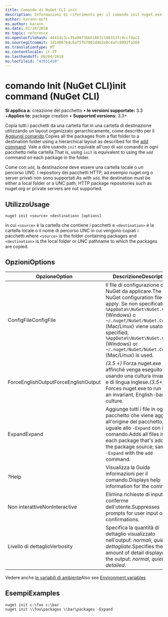 ```yaml
---
title: Comando di NuGet CLI init
description: Informazioni di riferimento per il comando init nuget.exe
author: karann-msft
ms.author: karann
ms.date: 01/18/2018
ms.topic: reference
ms.openlocfilehash: 4441dc3cc35a96736b51867c196313fc9ccfdac2
ms.sourcegitcommit: 1d1406764c6af5fb7801d462e0c4afc9092fa569
ms.translationtype: MT
ms.contentlocale: it-IT
ms.lasthandoff: 09/04/2018
ms.locfileid: "43551410"
---
```

# <a name="init-command-nuget-cli"></a><span data-ttu-id="e3564-103">comando Init (NuGet CLI)</span><span class="sxs-lookup"><span data-stu-id="e3564-103">init command (NuGet CLI)</span></span>

<span data-ttu-id="e3564-104">**Si applica a:** creazione del pacchetto &bullet; **le versioni supportate:** 3.3 +</span><span class="sxs-lookup"><span data-stu-id="e3564-104">**Applies to:** package creation &bullet; **Supported versions:** 3.3+</span></span>

<span data-ttu-id="e3564-105">Copia tutti i pacchetti da una cartella flat in una cartella di destinazione utilizzando un layout organizzato gerarchicamente, come descritto per il [Aggiungi comando](cli-ref-add.md).</span><span class="sxs-lookup"><span data-stu-id="e3564-105">Copies all the packages from a flat folder to a destination folder using a hierarchical layout as described for the [add command](cli-ref-add.md).</span></span> <span data-ttu-id="e3564-106">Vale a dire usando `init` equivale all'uso di `add` comando in ogni pacchetto nella cartella.</span><span class="sxs-lookup"><span data-stu-id="e3564-106">That is, using `init` is equivalent to using the `add` command on each package in the folder.</span></span>

<span data-ttu-id="e3564-107">Come con `add`, la destinazione deve essere una cartella locale o un percorso UNC. I repository dei pacchetti HTTP, ad esempio nuget.org o server privati non sono supportati.</span><span class="sxs-lookup"><span data-stu-id="e3564-107">As with `add`, the destination must be either a local folder or a UNC path; HTTP package repositories such as nuget.org or private servers are not supported.</span></span>

## <a name="usage"></a><span data-ttu-id="e3564-108">Utilizzo</span><span class="sxs-lookup"><span data-stu-id="e3564-108">Usage</span></span>

```cli
nuget init <source> <destination> [options]
```

<span data-ttu-id="e3564-109">in cui `<source>` è la cartella che contiene i pacchetti e `<destination>` è la cartella locale o il nome di percorso UNC in cui vengono copiati i pacchetti.</span><span class="sxs-lookup"><span data-stu-id="e3564-109">where `<source>` is the folder containing packages and `<destination>` is the local folder or UNC pathname to which the packages are copied.</span></span>

## <a name="options"></a><span data-ttu-id="e3564-110">Opzioni</span><span class="sxs-lookup"><span data-stu-id="e3564-110">Options</span></span>

| <span data-ttu-id="e3564-111">Opzione</span><span class="sxs-lookup"><span data-stu-id="e3564-111">Option</span></span> | <span data-ttu-id="e3564-112">Descrizione</span><span class="sxs-lookup"><span data-stu-id="e3564-112">Description</span></span> |
| --- | --- |
| <span data-ttu-id="e3564-113">ConfigFile</span><span class="sxs-lookup"><span data-stu-id="e3564-113">ConfigFile</span></span> | <span data-ttu-id="e3564-114">Il file di configurazione di NuGet da applicare.</span><span class="sxs-lookup"><span data-stu-id="e3564-114">The NuGet configuration file to apply.</span></span> <span data-ttu-id="e3564-115">Se non specificato, `%AppData%\NuGet\NuGet.Config` (Windows) o `~/.nuget/NuGet/NuGet.Config` (Mac/Linux) viene usato.</span><span class="sxs-lookup"><span data-stu-id="e3564-115">If not specified, `%AppData%\NuGet\NuGet.Config` (Windows) or `~/.nuget/NuGet/NuGet.Config` (Mac/Linux) is used.</span></span>|
| <span data-ttu-id="e3564-116">ForceEnglishOutput</span><span class="sxs-lookup"><span data-stu-id="e3564-116">ForceEnglishOutput</span></span> | <span data-ttu-id="e3564-117">*(3.5 +)*  Forza nuget.exe affinché venga eseguito usando una cultura invariante e di lingua inglese.</span><span class="sxs-lookup"><span data-stu-id="e3564-117">*(3.5+)* Forces nuget.exe to run using an invariant, English-based culture.</span></span> |
| <span data-ttu-id="e3564-118">Expand</span><span class="sxs-lookup"><span data-stu-id="e3564-118">Expand</span></span> | <span data-ttu-id="e3564-119">Aggiunge tutti i file in ogni pacchetto che viene aggiunto all'origine del pacchetto; uguale allo `-Expand` con il `add` comando.</span><span class="sxs-lookup"><span data-stu-id="e3564-119">Adds all files in each package that's added to the package source; same as `-Expand` with the `add` command.</span></span> |
| <span data-ttu-id="e3564-120">?</span><span class="sxs-lookup"><span data-stu-id="e3564-120">Help</span></span> | <span data-ttu-id="e3564-121">Visualizza la Guida informazioni per il comando.</span><span class="sxs-lookup"><span data-stu-id="e3564-121">Displays help information for the command.</span></span> |
| <span data-ttu-id="e3564-122">Non interattive</span><span class="sxs-lookup"><span data-stu-id="e3564-122">NonInteractive</span></span> | <span data-ttu-id="e3564-123">Elimina richieste di input o conferme dell'utente.</span><span class="sxs-lookup"><span data-stu-id="e3564-123">Suppresses prompts for user input or confirmations.</span></span> |
| <span data-ttu-id="e3564-124">Livello di dettaglio</span><span class="sxs-lookup"><span data-stu-id="e3564-124">Verbosity</span></span> | <span data-ttu-id="e3564-125">Specifica la quantità di dettaglio visualizzato nell'output: *normali*, *quiet*, *dettagliate*.</span><span class="sxs-lookup"><span data-stu-id="e3564-125">Specifies the amount of detail displayed in the output: *normal*, *quiet*, *detailed*.</span></span> |

<span data-ttu-id="e3564-126">Vedere anche [le variabili di ambiente](cli-ref-environment-variables.md)</span><span class="sxs-lookup"><span data-stu-id="e3564-126">Also see [Environment variables](cli-ref-environment-variables.md)</span></span>

## <a name="examples"></a><span data-ttu-id="e3564-127">Esempi</span><span class="sxs-lookup"><span data-stu-id="e3564-127">Examples</span></span>

```cli
nuget init c:\foo c:\bar
nuget init \\foo\packages \\bar\packages -Expand
```
